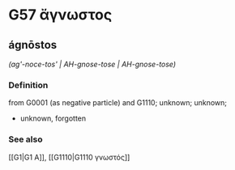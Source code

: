 # G57 ἄγνωστος

## ágnōstos

_(ag'-noce-tos' | AH-gnose-tose | AH-gnose-tose)_

### Definition

from G0001 (as negative particle) and G1110; unknown; unknown; 

- unknown, forgotten

### See also

[[G1|G1 Α]], [[G1110|G1110 γνωστός]]
